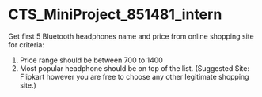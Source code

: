 # CTS_MiniProject_851481_intern

Get first 5 Bluetooth headphones name and price from online shopping site for criteria: 
1. Price range should be between 700 to 1400
3. Most popular headphone should be on top of the list.
(Suggested Site: Flipkart however you are free to choose any other legitimate shopping site.)

